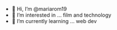 - 👋 Hi, I’m @mariarom19
- 👀 I’m interested in ... film and technology
- 🌱 I’m currently learning ... web dev



<!---
mariarom19/mariarom19 is a ✨ special ✨ repository because its `README.md` (this file) appears on your GitHub profile.
You can click the Preview link to take a look at your changes.
--->

